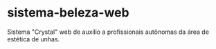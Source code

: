 # sistema-beleza-web
Sistema "Crystal" web de auxílio a profissionais autônomas da área de estética de unhas.
